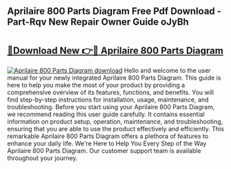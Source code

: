 ## Aprilaire 800 Parts Diagram Free Pdf Download - Part-Rqv New Repair Owner Guide oJyBh

# <h2><a href="http://dfjwar.blite.top/?on=Aprilaire+800+Parts+Diagram">🔗Download New 👉🔴 Aprilaire 800 Parts Diagram</a></h2>

[![Aprilaire 800 Parts Diagram download](https://i.imgur.com/lujVjoI.png)](http://dfjwar.blite.top/?on=Aprilaire+800+Parts+Diagram)
Hello and welcome to the user manual for your newly integrated Aprilaire 800 Parts Diagram. This guide is here to help you make the most of your product by providing a comprehensive overview of its features, functions, and benefits. You will find step-by-step instructions for installation, usage, maintenance, and troubleshooting. Before you start using your Aprilaire 800 Parts Diagram, we recommend reading this user guide carefully. It contains essential information on product setup, operation, maintenance, and troubleshooting, ensuring that you are able to use the product effectively and efficiently. This remarkable Aprilaire 800 Parts Diagram offers a plethora of features to enhance your daily life. We're Here to Help You Every Step of the Way Aprilaire 800 Parts Diagram. Our customer support team is available throughout your journey.
